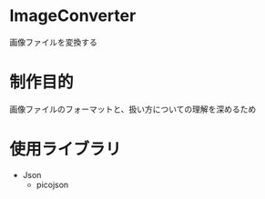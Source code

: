 # ImageConverter
画像ファイルを変換する

# 制作目的
画像ファイルのフォーマットと、扱い方についての理解を深めるため

# 使用ライブラリ
- Json
    - picojson
        